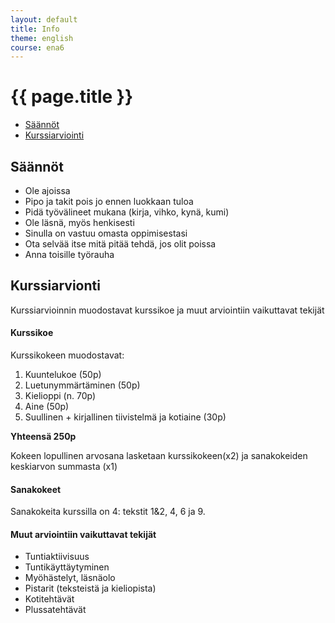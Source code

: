 ```yaml
---
layout: default
title: Info
theme: english
course: ena6
---
```


<div class="container">
<div class="header-row">
<div class="main-header">
<h1>{{ page.title }}</h1>
</div>
</div>
<div class="content-row">
<div class="sidebar">
<div class="page-sidebar affix" data-spy="affix" data-offset-top="250">
<ul class="nav page-sidenav">
<li><a href="#saannot">Säännöt</a></li>
<li><a href="#kurssiarviointi">Kurssiarviointi</a></li>

</ul>
</div>
</div>
<div class="info-content">
<h2 id="saannot">Säännöt</h2></p>

<ul>
<li>Ole ajoissa</li>
<li>Pipo ja takit pois jo ennen luokkaan tuloa</li>
<li>Pidä työvälineet mukana (kirja, vihko, kynä, kumi)</li>
<li>Ole läsnä, myös henkisesti</li>
<li>Sinulla on vastuu omasta oppimisestasi</li>
<li>Ota selvää itse mitä pitää tehdä, jos olit poissa</li>
<li>Anna toisille työrauha</li>
</ul>

<h2 id="kurssiarviointi">Kurssiarvionti</h2>

<p>Kurssiarvioinnin muodostavat kurssikoe ja muut arviointiin vaikuttavat tekijät</p>

<h4 id="kurssikoe">Kurssikoe</h4>

<p>Kurssikokeen muodostavat:</p>

<ol>
<li>Kuuntelukoe (50p)</li>
<li>Luetunymmärtäminen (50p)</li>
<li>Kielioppi (n. 70p)</li>
<li>Aine (50p)</li>
<li>Suullinen + kirjallinen tiivistelmä ja kotiaine (30p)</li>
</ol>

<p><strong>Yhteensä 250p</strong></p>

<p>Kokeen lopullinen arvosana lasketaan kurssikokeen(x2) ja sanakokeiden keskiarvon summasta (x1)</p>

<h4 id="sanakokeet">Sanakokeet</h4>

<p>Sanakokeita kurssilla on 4: tekstit 1&amp;2, 4, 6 ja 9.</p>

<h4 id="muut-arviointiin-vaikuttavat-tekijät">Muut arviointiin vaikuttavat tekijät</h4>

<ul>
<li>Tuntiaktiivisuus</li>
<li>Tuntikäyttäytyminen</li>
<li>Myöhästelyt, läsnäolo</li>
<li>Pistarit (teksteistä ja kieliopista)</li>
<li>Kotitehtävät</li>
<li>Plussatehtävät</li>
</ul>

</div>
</div>
</div>
